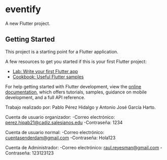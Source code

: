 # eventify

A new Flutter project.

## Getting Started

This project is a starting point for a Flutter application.

A few resources to get you started if this is your first Flutter project:

- [Lab: Write your first Flutter app](https://docs.flutter.dev/get-started/codelab)
- [Cookbook: Useful Flutter samples](https://docs.flutter.dev/cookbook)

For help getting started with Flutter development, view the
[online documentation](https://docs.flutter.dev/), which offers tutorials,
samples, guidance on mobile development, and a full API reference.

Trabajo realizado por: Pablo Pérez Hidalgo y Antonio José García Harto.

Cuenta de usuario organizador:
-Correo electrónico: perez.hipab21@cadiz.salesianos.edu
-Contraseña: 1234

Cuenta de usuario normal:
-Correo electrónico: cuentasenderdam@gmail.com
-Contraseña: Hola123

Cuenta de Administrador:
-Correo electrónico: raul.reyesman@gmail.com
-Contraseña: 123123123
